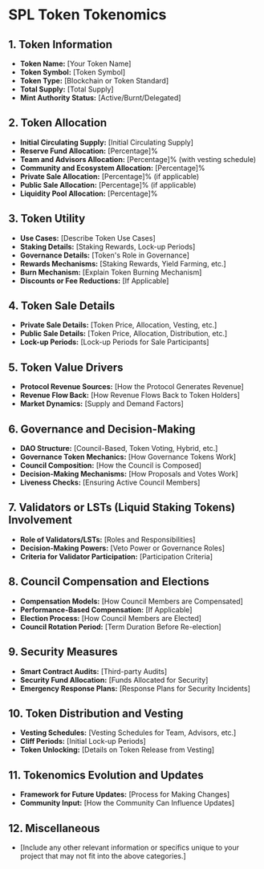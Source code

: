 # SPL Token Tokenomics

## 1. Token Information

- **Token Name:** [Your Token Name]
- **Token Symbol:** [Token Symbol]
- **Token Type:** [Blockchain or Token Standard]
- **Total Supply:** [Total Supply]
- **Mint Authority Status:** [Active/Burnt/Delegated]

## 2. Token Allocation

- **Initial Circulating Supply:** [Initial Circulating Supply]
- **Reserve Fund Allocation:** [Percentage]%
- **Team and Advisors Allocation:** [Percentage]% (with vesting schedule)
- **Community and Ecosystem Allocation:** [Percentage]%
- **Private Sale Allocation:** [Percentage]% (if applicable)
- **Public Sale Allocation:** [Percentage]% (if applicable)
- **Liquidity Pool Allocation:** [Percentage]%

## 3. Token Utility

- **Use Cases:** [Describe Token Use Cases]
- **Staking Details:** [Staking Rewards, Lock-up Periods]
- **Governance Details:** [Token's Role in Governance]
- **Rewards Mechanisms:** [Staking Rewards, Yield Farming, etc.]
- **Burn Mechanism:** [Explain Token Burning Mechanism]
- **Discounts or Fee Reductions:** [If Applicable]

## 4. Token Sale Details

- **Private Sale Details:** [Token Price, Allocation, Vesting, etc.]
- **Public Sale Details:** [Token Price, Allocation, Distribution, etc.]
- **Lock-up Periods:** [Lock-up Periods for Sale Participants]

## 5. Token Value Drivers

- **Protocol Revenue Sources:** [How the Protocol Generates Revenue]
- **Revenue Flow Back:** [How Revenue Flows Back to Token Holders]
- **Market Dynamics:** [Supply and Demand Factors]

## 6. Governance and Decision-Making

- **DAO Structure:** [Council-Based, Token Voting, Hybrid, etc.]
- **Governance Token Mechanics:** [How Governance Tokens Work]
- **Council Composition:** [How the Council is Composed]
- **Decision-Making Mechanisms:** [How Proposals and Votes Work]
- **Liveness Checks:** [Ensuring Active Council Members]

## 7. Validators or LSTs (Liquid Staking Tokens) Involvement

- **Role of Validators/LSTs:** [Roles and Responsibilities]
- **Decision-Making Powers:** [Veto Power or Governance Roles]
- **Criteria for Validator Participation:** [Participation Criteria]

## 8. Council Compensation and Elections

- **Compensation Models:** [How Council Members are Compensated]
- **Performance-Based Compensation:** [If Applicable]
- **Election Process:** [How Council Members are Elected]
- **Council Rotation Period:** [Term Duration Before Re-election]

## 9. Security Measures

- **Smart Contract Audits:** [Third-party Audits]
- **Security Fund Allocation:** [Funds Allocated for Security]
- **Emergency Response Plans:** [Response Plans for Security Incidents]

## 10. Token Distribution and Vesting

- **Vesting Schedules:** [Vesting Schedules for Team, Advisors, etc.]
- **Cliff Periods:** [Initial Lock-up Periods]
- **Token Unlocking:** [Details on Token Release from Vesting]

## 11. Tokenomics Evolution and Updates

- **Framework for Future Updates:** [Process for Making Changes]
- **Community Input:** [How the Community Can Influence Updates]

## 12. Miscellaneous

- [Include any other relevant information or specifics unique to your project that may not fit into the above categories.]

